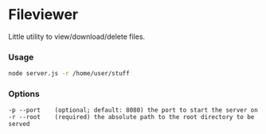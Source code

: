# Fileviewer
Little utility to view/download/delete files.

### Usage
```bash
node server.js -r /home/user/stuff
```

### Options
```
-p --port    (optional; default: 8080) the port to start the server on
-r --root    (required) the absolute path to the root directory to be served
```
